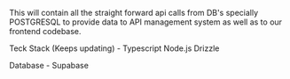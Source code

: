 This will contain all the straight forward api calls from DB's specially POSTGRESQL to provide data to API management system as well as to our frontend codebase.

Teck Stack (Keeps updating) - 
Typescript
Node.js
Drizzle

Database - 
Supabase 
